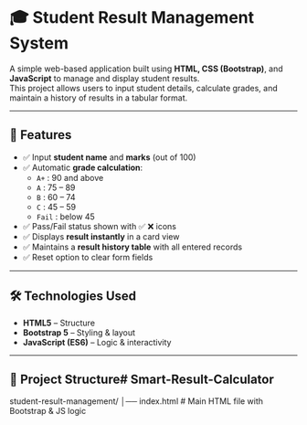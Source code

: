 # 🎓 Student Result Management System

A simple web-based application built using **HTML, CSS (Bootstrap)**, and **JavaScript** to manage and display student results.  
This project allows users to input student details, calculate grades, and maintain a history of results in a tabular format.

---

## 🚀 Features

- ✅ Input **student name** and **marks** (out of 100)  
- ✅ Automatic **grade calculation**:
  - `A+` : 90 and above  
  - `A`  : 75 – 89  
  - `B`  : 60 – 74  
  - `C`  : 45 – 59  
  - `Fail` : below 45  
- ✅ Pass/Fail status shown with ✅ ❌ icons  
- ✅ Displays **result instantly** in a card view  
- ✅ Maintains a **result history table** with all entered records  
- ✅ Reset option to clear form fields  

---

## 🛠️  Technologies Used

- **HTML5** – Structure  
- **Bootstrap 5** – Styling & layout  
- **JavaScript (ES6)** – Logic & interactivity  

---

## 📂 Project Structure# Smart-Result-Calculator
student-result-management/ │── index.html   # Main HTML file with Bootstrap & JS logic
